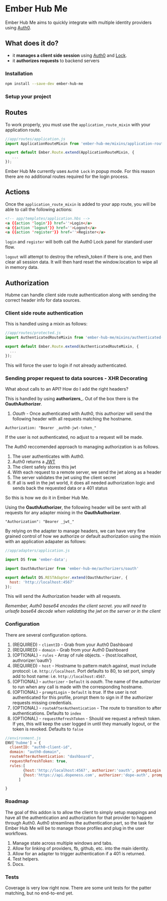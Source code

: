 # Ember Hub Me

Ember Hub Me aims to quickly integrate with multiple identity providers using [Auth0](https://auth0.com/).

## What does it do?

* it __manages a client side session__ using [Auth0](https://auth0.com/) and [Lock](https://auth0.com/docs/lock).
* it __authorizes requests__ to backend servers

### Installation

```bash
npm install --save-dev ember-hub-me
```

### Setup your project

## Routes

To work properly, you must use the ```application_route_mixin``` with your application route.

```js
//app/routes/application.js
import ApplicationRouteMixin from 'ember-hub-me/mixins/application-route';

export default Ember.Route.extend(ApplicationRouteMixin, {
   ... 
});
```

Ember Hub Me currently uses ```Auth0 Lock``` in popup mode. For this reason there are no additional routes required for the login process.

## Actions

Once the ```application_route_mixin``` is added to your app route, you will be able to call the following actions:

```html
<!-- app/templates/application.hbs -->
<a {{action 'login'}} href=''>Login</a>
<a {{action 'logout'}} href=''>Logout</a>
<a {{action 'register'}} href=''>Register</a>
```

```login``` and ```register``` will both call the Auth0 Lock panel for standard user flow.

```logout``` will attempt to destroy the refresh_token if there is one, and then clear all session data. It will then hard reset the window.location to wipe all in memory data.

## Authorization

Hubme can handle client side route authentication along with sending the correct header info for data sources.


### Client side route authentication

This is handled using a mixin as follows:

```js
//app/routes/protected.js
import AuthenticatedRouteMixin from 'ember-hub-me/mixins/authenticated-route';

export default Ember.Route.extend(AuthenticatedRouteMixin, {
  ...
});
```

This will force the user to login if not already authenticated.

### Sending proper request to data sources - XHR Decorating

What about calls to an API? How do I add the right headers?


This is handled by using __authorizers___. Out of the box there is the __OauthAuthorizer__.

1. _Oauth_ - Once authenticated with Auth0, this authorizer will send the following header with all requests matching the hostname.

```
Authorization: "Bearer _auth0-jwt-token_"
```

If the user is not authenticated, no adjust to a request will be made.









The Auth0 reccomended approach to managing authorization is as follows.

1. The user authenticates with Auth0.
2. Auth0 returns a [JWT](http://jwt.io/)
3. The client safely stores this jwt
4. With each request to a remote server, we send the jwt along as a header
5. The server validates the jwt using the client secret
6. If all is well in the jwt world, it does all needed authorization logic and sends back the requested data or a 401 status

So this is how we do it in Ember Hub Me. 

Using the __OauthAuthorizer__, the following header will be sent with all requests for any adapter mixing in the __OauthAuthorizer__.

```HTTP
"Authorization": "Bearer _jwt_"
```

By relying on the adapter to manage headers, we can have very fine grained control of how we authorize or default authorization using the mixin with an application adapater as follows:

```js
//app/adapters/application.js

import DS from 'ember-data';

import OauthAuthorizer from 'ember-hub-me/authorizers/oauth'

export default DS.RESTAdapter.extend(OauthAuthorizer, {
  host: 'http://localhost:4567'
});
```

This will send the Authorization header with all requests.

_Remember, Auth0 base64 encodes the client secret. you will need to urlsafe base64 decode when validating the jwt on the server or in the client_

### Configuration

There are several configuration options.

1. (REQUIRED) - ```clientID``` - Grab from your Auth0 Dashboard
2. (REQUIRED) - ```domain``` - Grab from your Auth0 Dashboard
3. (OPTIONAL) - ```rules``` - Array of rule objects. - {host:localhost, authrorizer:’oauth’}
  1. (REQUIRED) - ```host``` - Hostname to pattern match against, must include protocol: i.e. ```http://localhost```. Port defaults to 80, to set port, simply add to host name: i.e. ```http://localhost:4567```.
  2. (OPTIONAL) - ```authorizer``` - ```Default``` is *oauth*. The name of the authorizer to run when any call is made with the corresponding hostname.
  3. (OPTIONAL) - ```promptLogin``` - ```Default``` is *true*. If the user is not authenticated for this profile, prompt them to sign in if the authorizer requests missing credentials.
3. (OPTIONAL) - ```routeAfterAuthentication``` - The route to transition to after authentications. Defaults to ```index```
4. (OPTIONAL) - ```requestRefreshToken``` - Should we request a refresh token. If yes, this will keep the user logged in until they manually logout, or the token is revoked. Defaults to ```false```

```js
//environment.js
ENV['hubme'] = {
  clientID: "auth0-client-id",
  domain: "auth0-domain",
  routeAfterAuthentication: "dashboard",
  requestRefreshToken: true,
  rules:[
        {host:'http://localhost:4567', authorizer:'oauth', promptLogin:false},
        {host:'https://api.dopeness.com', authorizer:'dope-auth', promptLogin:false}
      ]

}
```

### Roadmap

The goal of this addon is to allow the client to simply setup mappings and have all the authentication and authorization for that provider to happen through Auth0. Auth0 streamlines the authentication part, so the task for Ember Hub Me will be to manage those profiles and plug in the user workflows.

1. Manage state across multiple windows and tabs.
2. Allow for linking of providers, fb, github, etc. into the main identity.
3. Allow for an adapter to trigger authentication if a 401 is returned.
4. Test helpers.
5. Docs.

### Tests

Coverage is very low right now. There are some unit tests for the patter matching, but no end-to-end yet.